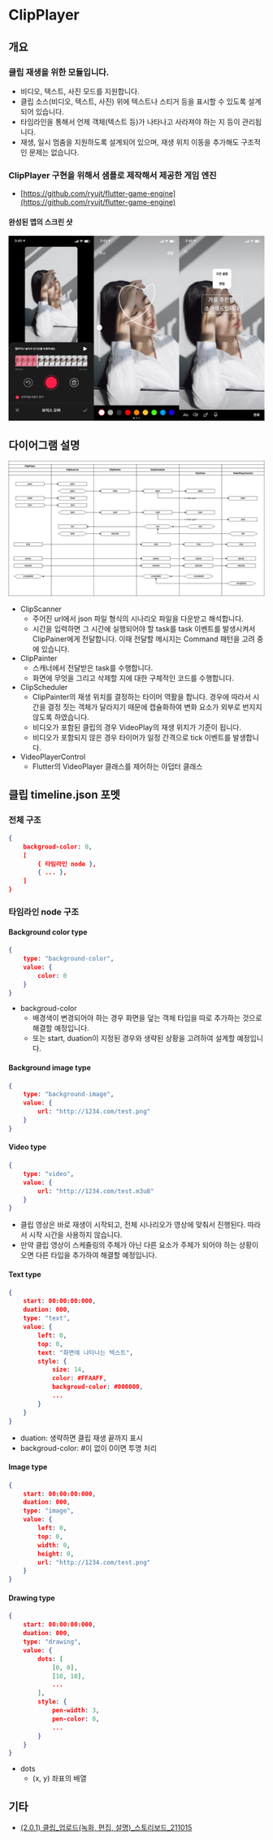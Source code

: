 # ClipPlayer


## 개요

### 클립 재생을 위한 모듈입니다.
* 비디오, 텍스트, 사진 모드를 지원합니다.
* 클립 소스(비디오, 텍스트, 사진) 위에 텍스트나 스티거 등을 표시할 수 있도록 설계되어 있습니다.
* 타임라인을 통해서 언제 객체(텍스트 등)가 나타나고 사라져야 하는 지 등이 관리됩니다.
* 재생, 일시 멈춤을 지원하도록 설계되어 있으며, 재생 위치 이동을 추가해도 구조적인 문제는 없습니다.

### ClipPlayer 구현을 위해서 샘플로 제작해서 제공한 게임 엔진
* [https://github.com/ryujt/flutter-game-engine](https://github.com/ryujt/flutter-game-engine)

#### 완성된 앱의 스크린 샷
![](./pic-02.png)


## 다이어그램 설명

![](./pic-01.png)
* ClipScanner
  * 주어진 url에서 json 파일 형식의 시나리오 파일을 다운받고 해석합니다.
  * 시간을 입력하면 그 시간에 실행되어야 할 task를 task 이벤트를 발생시켜서 ClipPainer에게 전달합니다. 이때 전달할 메시지는 Command 패턴을 고려 중에 있습니다.
* ClipPainter
  * 스캐너에서 전달받은 task를 수행합니다.
  * 화면에 무엇을 그리고 삭제할 지에 대한 구체적인 코드를 수행합니다.
* ClipScheduler
  * ClipPainter의 재생 위치를 결정하는 타이머 역활을 합니다. 경우에 따라서 시간을 결정 짓는 객체가 달라지기 때문에 캡슐화하여 변화 요소가 외부로 번지지 않도록 하였습니다.
  * 비디오가 포함된 클립의 경우 VideoPlay의 재생 위치가 기준이 됩니다.
  * 비디오가 포함되지 않은 경우 타이머가 일정 간격으로 tick 이벤트를 발생합니다.
* VideoPlayerControl
  * Flutter의 VideoPlayer 클래스를 제어하는 아덥터 클래스

## 클립 timeline.json 포멧

### 전체 구조

``` json
{
    backgroud-color: 0,
    [
        { 타임라인 node },
        { ... },
    ]
}
```

### 타임라인 node 구조

#### Background color type

``` json
{
    type: "background-color",
    value: {
        color: 0
    }
}
```
* backgroud-color
  * 배경색이 변경되어야 하는 경우 화면을 덮는 객체 타입을 따로 추가하는 것으로 해결할 예정입니다.
  * 또는 start, duation이 지정된 경우와 생략된 상황을 고려하여 설계할 예정입니다.

#### Background image type

``` json
{
    type: "background-image",
    value: {
        url: "http://1234.com/test.png"
    }
}
```

#### Video type

``` json
{
    type: "video",
    value: {
        url: "http://1234.com/test.m3u8"
    }
}
```
* 클립 영상은 바로 재생이 시작되고, 전체 시나리오가 영상에 맞춰서 진행된다. 따라서 시작 시간을 사용하지 않습니다.
* 만약 클립 영상이 스케쥴링의 주체가 아닌 다른 요소가 주체가 되어야 하는 상황이 오면 다른 타입을 추가하여 해결할 예정입니다.

#### Text type

``` json
{
    start: 00:00:00:000,
    duation: 000,
    type: "text",
    value: {
        left: 0,
        top: 0,
        text: "화면에 나타나는 텍스트",
        style: {
            size: 14,
            color: #FFAAFF,
            backgroud-color: #000000,
            ...
        }
    }
}
```
* duation: 생략하면 클립 재생 끝까지 표시
* backgroud-color: #이 없이 0이면 투명 처리

#### Image type

``` json
{
    start: 00:00:00:000,
    duation: 000,
    type: "image",
    value: {
        left: 0,
        top: 0,
        width: 0,
        height: 0,
        url: "http://1234.com/test.png"
    }
}
```

#### Drawing type

``` json
{
    start: 00:00:00:000,
    duation: 000,
    type: "drawing",
    value: {
        dots: [
            [0, 0],
            [10, 10],
            ...
        ],
        style: {
            pen-width: 3,
            pen-color: 0,
            ...
        }
    }
}
```
* dots
  * (x, y) 좌표의 배열


## 기타
* [(2.0.1) 클립_업로드(녹화, 편집, 설명)_스토리보드_211015](https://docs.google.com/presentation/d/1--YLtXjFSEk6GjQNHAv9s-u6grI3uiwc3iLt8MLUdcI/edit#slide=id.g58ffa6f583_1_159)